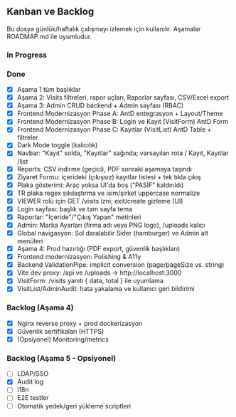 ﻿## Kanban ve Backlog

Bu dosya günlük/haftalık çalışmayı izlemek için kullanılır. Aşamalar ROADMAP.md ile uyumludur.

### In Progress


### Done
- [x] Aşama 1 tüm başlıklar
- [x] Aşama 2: Visits filtreleri, rapor uçları, Raporlar sayfası, CSV/Excel export
- [x] Aşama 3: Admin CRUD backend + Admin sayfası (RBAC)
- [x] Frontend Modernizasyon Phase A: AntD entegrasyon + Layout/Theme
- [x] Frontend Modernizasyon Phase B: Login ve Kayıt (VisitForm) AntD Form
- [x] Frontend Modernizasyon Phase C: Kayıtlar (VisitList) AntD Table + filtreler
- [x] Dark Mode toggle (kalıcılık)
- [x] Navbar: "Kayıt" solda, "Kayıtlar" sağında; varsayılan rota /  Kayıt, Kayıtlar /list
- [x] Reports: CSV indirme (geçici), PDF sonraki aşamaya taşındı
- [x] Ziyaret Formu: içerideki (çıkışsız) kayıtlar listesi + tek tıkla çıkış
- [x] Plaka gösterimi: Araç yoksa UI'da boş ("PASİF" kaldırıldı)
- [x] TR plaka regex sıkılaştırma ve isim/şirket uppercase normalize
- [x] VIEWER rolü için GET /visits izni; exit/create gizleme (UI)
- [x] Login sayfası: başlık ve tam sayfa tema
- [x] Raporlar: "İçeride"/"Çıkış Yapan" metinleri
- [x] Admin: Marka Ayarları (firma adı veya PNG logo), /uploads kalıcı
- [x] Global navigasyon: Sol daralabilir Sider (hamburger) ve Admin alt menüleri
- [x] Aşama 4: Prod hazırlığı (PDF export, güvenlik başlıkları)
- [x] Frontend modernizasyon: Polishing & A11y
- [x] Backend ValidationPipe: implicit conversion (page/pageSize vs. string)
- [x] Vite dev proxy: /api ve /uploads → http://localhost:3000
- [x] VisitForm: /visits yanıtı { data, total } ile uyumlama
- [x] VisitList/AdminAudit: hata yakalama ve kullanıcı geri bildirimi

### Backlog (Aşama 4)
- [x] Nginx reverse proxy + prod dockerizasyon
- [x] Güvenlik sertifikaları (HTTPS)
- [x] (Opsiyonel) Monitoring/metrics

### Backlog (Aşama 5 - Opsiyonel)
- [ ] LDAP/SSO
- [x] Audit log
- [ ] i18n
- [ ] E2E testler
- [ ] Otomatik yedek/geri yükleme scriptleri
